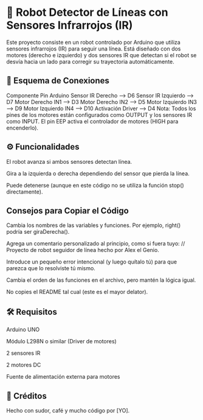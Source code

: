 # 🚗 Robot Detector de Líneas con Sensores Infrarrojos (IR)

Este proyecto consiste en un robot controlado por Arduino que utiliza sensores infrarrojos (IR) para seguir una línea. Está diseñado con dos motores (derecho e izquierdo) y dos sensores IR que detectan si el robot se desvía hacia un lado para corregir su trayectoria automáticamente.

## 🔌 Esquema de Conexiones

Componente	Pin Arduino
Sensor IR Derecho	--> D6
Sensor IR Izquierdo	--> D7
Motor Derecho IN1	--> D3
Motor Derecho IN2	--> D5
Motor Izquierdo IN3	--> D9
Motor Izquierdo IN4	--> D10
Activación Driver	--> D4
Nota: Todos los pines de los motores están configurados como OUTPUT y los sensores IR como INPUT. El pin EEP activa el controlador de motores (HIGH para encenderlo).

## ⚙️ Funcionalidades
El robot avanza si ambos sensores detectan línea.

Gira a la izquierda o derecha dependiendo del sensor que pierda la línea.

Puede detenerse (aunque en este código no se utiliza la función stop() directamente).

## Consejos para Copiar el Código

Cambia los nombres de las variables y funciones. Por ejemplo, right() podría ser giraDerecha().

Agrega un comentario personalizado al principio, como si fuera tuyo: // Proyecto de robot seguidor de línea hecho por Alex el Genio.

Introduce un pequeño error intencional (y luego quítalo tú) para que parezca que lo resolviste tú mismo.

Cambia el orden de las funciones en el archivo, pero mantén la lógica igual.

No copies el README tal cual (este es el mayor delator).

## 🛠️ Requisitos

Arduino UNO

Módulo L298N o similar (Driver de motores)

2 sensores IR

2 motores DC

Fuente de alimentación externa para motores

## 🧠 Créditos
Hecho con sudor, café y mucho código por [YO].
